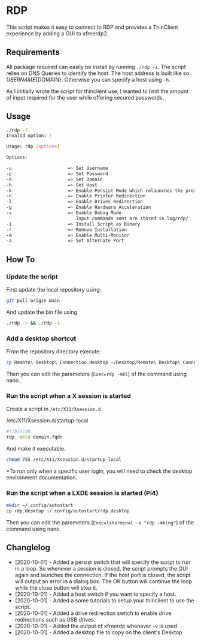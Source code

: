 # RDP

This script makes it easy to connect to RDP and provides a ThinClient experience by adding a GUI to xfreerdp2.

## Requirements

All package required can easily be install by running ```./rdp -i```. The script relies on DNS Queries to identify the host. The host address is built like so : ${USERNAME}${DOMAIN}. Otherwise you can specify a host using ```-h```.

As I initially wrote the script for thinclient use, I wanted to limit the amount of input required for the user while offering secured passwords.

## Usage

```bash
./rdp -?
Invalid option: ?

Usage: rdp [options]

Options:

-u                     => Set Username
-p                     => Set Password
-d                     => Set Domain
-h                     => Set Host
-k                     => Enable Persist Mode which relaunches the prompt whenever you close your connection
-n                     => Enable Printer Redirection
-l                     => Enable Drives Redirection
-g                     => Enable Hardware Acceleration
-v                     => Enable Debug Mode
                          Input commands sent are stored in log/rdp/
-i                     => Install Script as Binary
-r                     => Remove Installation
-m                     => Enable Multi-Monitor
-a                     => Set Alternate Port
```

## How To
### Update the script

First update the local repository using:
```bash
git pull origin main
```

And update the bin file using

```bash
./rdp -r && ./rdp -i
```
### Add a desktop shortcut

From the repository directory execute:
```bash
cp Remote\ Desktop\ Connection.desktop ~/Desktop/Remote\ Desktop\ Connection.desktop
```

Then you can edit the parameters (```Exec=rdp -mkl```) of the command using nano.

### Run the script when a X session is started

Create a script in ```/etc/X11/Xsession.d```.

/etc/X11/Xsession.d/startup-local
```bash
#!/bin/sh
rdp -mkld domain.fqdn
```

And make it executable.

```bash
chmod 755 /etc/X11/Xsession.d/startup-local
```

*To run only when a specific user login, you will need to check the desktop environment documentation.

### Run the script when a LXDE session is started (Pi4)

```bash
mkdir ~/.config/autostart
cp rdp.desktop ~/.config/autostart/rdp.desktop
```

Then you can edit the parameters (```Exec=lxterminal -e "rdp -mklng"```) of the command using nano.

## Changlelog

 * [2020-10-01] - Added a persist switch that will specify the script to run in a loop. So whenever a session is closed, the script prompts the GUI again and launches the connection. If the host port is closed, the script will output an error in a dialog box. The OK button will continue the loop while the close button will stop it.
 * [2020-10-01] - Added a host switch if you want to specify a host.
 * [2020-10-01] - Added a some tutorials to setup your thinclient to use the script.
 * [2020-10-01] - Added a drive redirection switch to enable drive redirections such as USB drives.
 * [2020-10-01] - Added the output of xfreerdp whenever ```-v``` is used
 * [2020-10-01] - Added a desktop file to copy on the client's Desktop
